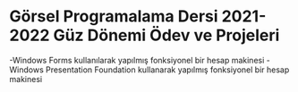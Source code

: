 # Görsel Programalama Dersi 2021-2022 Güz Dönemi Ödev ve Projeleri
-Windows Forms kullanılarak yapılmış fonksiyonel bir hesap makinesi
-Windows Presentation Foundation kullanarak yapılmış fonksiyonel bir hesap makinesi
